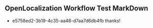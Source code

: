 ## OpenLocalization Workflow Test MarkDown

* e5758ed2-3b19-4c35-aa48-d7aa7d6db4fb 
thanks!



<!--HONumber=Jan16_HO3-->
